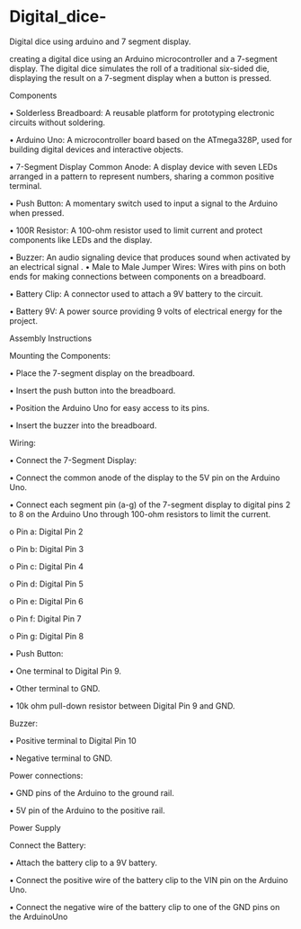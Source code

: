 # Digital_dice-
Digital dice using arduino and 7 segment display.

creating a digital dice using an Arduino microcontroller and a 7-segment display. The digital dice simulates the roll of a traditional six-sided die, displaying the result on a 7-segment display when a button is pressed.

Components

•  Solderless Breadboard: A reusable platform for prototyping electronic circuits without soldering.

•  Arduino Uno: A microcontroller board based on the ATmega328P, used for building digital devices and interactive objects.

•  7-Segment Display Common Anode: A display device with seven LEDs arranged in a pattern to represent numbers, sharing a common positive terminal.

•  Push Button: A momentary switch used to input a signal to the Arduino when pressed.

•  100R Resistor: A 100-ohm resistor used to limit current and protect components like LEDs and the display.

•  Buzzer: An audio signaling device that produces sound when activated by an electrical signal
.
•  Male to Male Jumper Wires: Wires with pins on both ends for making connections between 
components on a breadboard.

•  Battery Clip: A connector used to attach a 9V battery to the circuit.

•  Battery 9V: A power source providing 9 volts of electrical energy for the project.




Assembly Instructions


Mounting the Components:

•  Place the 7-segment display on the breadboard.

•  Insert the push button into the breadboard.

•  Position the Arduino Uno for easy access to its pins.

•  Insert the buzzer into the breadboard.


Wiring:

•  Connect the 7-Segment Display:

•	Connect the common anode of the display to the 5V pin on the Arduino Uno.

•	Connect each segment pin (a-g) of the 7-segment display to digital pins 2 to 8 on the Arduino Uno through 100-ohm resistors to limit the current.

o	Pin a: Digital Pin 2

o	Pin b: Digital Pin 3

o	Pin c: Digital Pin 4

o	Pin d: Digital Pin 5

o	Pin e: Digital Pin 6

o	Pin f: Digital Pin 7

o	Pin g: Digital Pin 8



•  Push Button:

•	One terminal to Digital Pin 9.

•	Other terminal to GND.

•	10k ohm pull-down resistor between Digital Pin 9 and GND.



Buzzer:

•	Positive terminal to Digital Pin 10

•	Negative terminal to GND.



Power connections:


•	GND pins of the Arduino to the ground rail.

•	5V pin of the Arduino to the positive rail.


Power Supply

Connect the Battery:

•	Attach the battery clip to a 9V battery.

•	Connect the positive wire of the battery clip to the VIN pin on the Arduino Uno.

•	Connect the negative wire of the battery clip to one of the GND pins on the ArduinoUno

 






